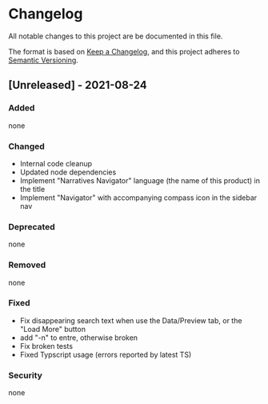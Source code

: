 # Changelog

All notable changes to this project are be documented in this file.

The format is based on [Keep a Changelog](https://keepachangelog.com/en/1.0.0/),
and this project adheres to [Semantic Versioning](https://semver.org/spec/v2.0.0.html).

## [Unreleased] - 2021-08-24

### Added

none

### Changed

- Internal code cleanup
- Updated node dependencies
- Implement "Narratives Navigator" language (the name of this product) in the title
- Implement "Navigator" with accompanying compass icon in the sidebar nav

### Deprecated

none

### Removed

none

### Fixed

- Fix disappearing search text when use the Data/Preview tab, or the "Load More" button
- add "-n" to entre, otherwise broken
- Fix broken tests
- Fixed Typscript usage (errors reported by latest TS)

### Security

none
